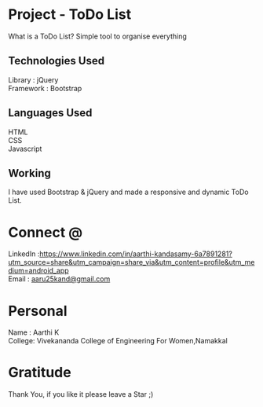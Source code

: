 
# Project - ToDo List
What is a ToDo List? Simple tool to organise everything

## Technologies Used
Library : jQuery </br>
Framework : Bootstrap

## Languages Used
HTML </br>
CSS </br>
Javascript

## Working
I have used Bootstrap & jQuery and made a responsive and dynamic ToDo List.

# Connect @
LinkedIn :https://www.linkedin.com/in/aarthi-kandasamy-6a7891281?utm_source=share&utm_campaign=share_via&utm_content=profile&utm_medium=android_app<br/>
Email : aaru25kand@gmail.com<br/>

# Personal
Name : Aarthi K<br/>
College: Vivekananda College of Engineering For Women,Namakkal


# Gratitude
Thank You, if you like it please leave a Star ;)
          
